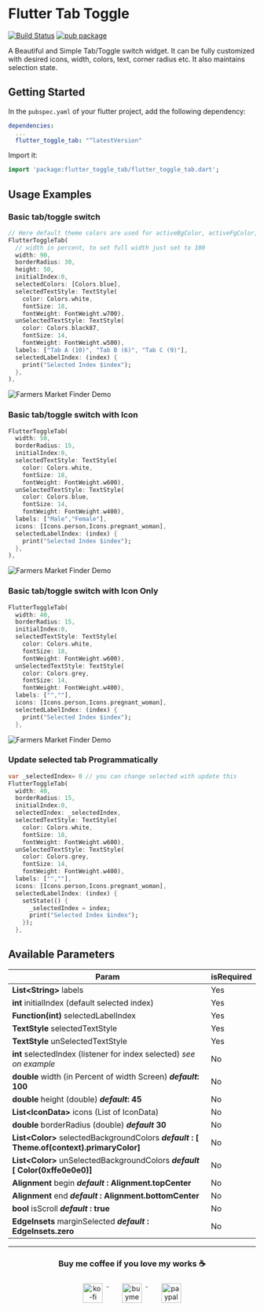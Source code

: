 
# Flutter Tab Toggle 
[![Build Status](https://travis-ci.org/dart-lang/flutter_toggle_tab.svg?branch=master)](https://travis-ci.org/dart-lang/flutter_toggle_tab)
[![pub package](https://img.shields.io/pub/v/flutter_toggle_tab.svg)](https://pub.dev/packages/flutter_toggle_tab)

A Beautiful and Simple Tab/Toggle switch widget. It can be fully customized with desired icons, width, colors, text, corner radius etc. It also maintains selection state.

## Getting Started

In the `pubspec.yaml` of your flutter project, add the following dependency:

```yaml
dependencies:
  ...
  flutter_toggle_tab: "^latestVersion"
```

Import it:

```dart
import 'package:flutter_toggle_tab/flutter_toggle_tab.dart';
```

## Usage Examples

### Basic tab/toggle switch 
```dart
// Here default theme colors are used for activeBgColor, activeFgColor, inactiveBgColor and inactiveFgColor
FlutterToggleTab(  
  // width in percent, to set full width just set to 100  
  width: 90,  
  borderRadius: 30,  
  height: 50,  
  initialIndex:0, 
  selectedColors: [Colors.blue],  
  selectedTextStyle: TextStyle(  
    color: Colors.white,
    fontSize: 18,
    fontWeight: FontWeight.w700),
  unSelectedTextStyle: TextStyle(  
    color: Colors.black87,
    fontSize: 14,
    fontWeight: FontWeight.w500),
  labels: ["Tab A (10)", "Tab B (6)", "Tab C (9)"],  
  selectedLabelIndex: (index) {  
	print("Selected Index $index");
  },  
),
```

![Farmers Market Finder Demo](https://github.com/ukieTux/flutter_toggle_tab/blob/master/gifs/basic.gif)

### Basic tab/toggle switch with Icon 

```dart
FlutterToggleTab(  
  width: 50,  
  borderRadius: 15,  
  initialIndex:0, 
  selectedTextStyle: TextStyle(
    color: Colors.white,
    fontSize: 18,
    fontWeight: FontWeight.w600),
  unSelectedTextStyle: TextStyle(
    color: Colors.blue,
    fontSize: 14,
    fontWeight: FontWeight.w400),
  labels: ["Male","Female"],  
  icons: [Icons.person,Icons.pregnant_woman],  
  selectedLabelIndex: (index) {  
	print("Selected Index $index");
  },  
),
```

![Farmers Market Finder Demo](https://github.com/ukieTux/flutter_toggle_tab/blob/master/gifs/with_icon.gif)


### Basic tab/toggle switch with Icon Only

```dart
FlutterToggleTab(  
  width: 40,  
  borderRadius: 15,  
  initialIndex:0, 
  selectedTextStyle: TextStyle(
    color: Colors.white,
    fontSize: 18,
    fontWeight: FontWeight.w600),
  unSelectedTextStyle: TextStyle(
    color: Colors.grey,
    fontSize: 14,
    fontWeight: FontWeight.w400),
  labels: ["",""],  
  icons: [Icons.person,Icons.pregnant_woman], 
  selectedLabelIndex: (index) { 
	print("Selected Index $index");
  },
```

![Farmers Market Finder Demo](https://github.com/ukieTux/flutter_toggle_tab/blob/master/gifs/with_icon_only.gif)

### Update selected tab Programmatically

```dart
var _selectedIndex= 0 // you can change selected with update this 
FlutterToggleTab(  
  width: 40,  
  borderRadius: 15,
  initialIndex:0, 
  selectedIndex: _selectedIndex,  
  selectedTextStyle: TextStyle(
    color: Colors.white,
    fontSize: 18,
    fontWeight: FontWeight.w600),
  unSelectedTextStyle: TextStyle(
    color: Colors.grey,
    fontSize: 14,
    fontWeight: FontWeight.w400),
  labels: ["",""],  
  icons: [Icons.person,Icons.pregnant_woman], 
  selectedLabelIndex: (index) {  
	setState(() {
	  _selectedIndex = index;
	  print("Selected Index $index");
	});
  },
```


## Available Parameters
| Param | isRequired |
|--|--|
| **List<String\>** labels | Yes |
| **int** initialIndex (default selected index) | Yes |
| **Function(int)** selectedLabelIndex | Yes |
| **TextStyle** selectedTextStyle | Yes |
| **TextStyle** unSelectedTextStyle | Yes |
| **int** selectedIndex (listener for index selected) *see on example* | No |
| **double** width (in Percent of width Screen) ***default*: 100** | No |
| **double** height (double) ***default*: 45** | No |
| **List<IconData\>** icons (List of IconData) | No |
| **double** borderRadius (double) ***default* 30**| No |
| **List<Color\>** selectedBackgroundColors ***default* : [ Theme.of(context).primaryColor]**| No |
| **List<Color\>** unSelectedBackgroundColors ***default* [ Color(0xffe0e0e0)]**| No |
| **Alignment** begin ***default* : Alignment.topCenter** | No |
| **Alignment** end ***default* : Alignment.bottomCenter** | No |
| **bool** isScroll ***default* : true** | No |
| **EdgeInsets** marginSelected ***default* : EdgeInsets.zero** | No |

---
<h3 align="center">Buy me coffee if you love my works ☕️</h3>
<p align="center">
  <a href="https://ko-fi.com/ukietux" target="_blank">
    <img src="https://help.ko-fi.com/system/photos/3604/0095/9793/logo_circle.png" alt="ko-fi" style="vertical-align:top; margin:8px" height="40">
  </a>&nbsp;&nbsp;&nbsp;&nbsp;
  <a href="https://www.buymeacoffee.com/ukieTux" target="_blank">
    <img src="https://www.buymeacoffee.com/assets/img/guidelines/download-assets-sm-2.svg" alt="buymeacoffe" style="vertical-align:top; margin:8px" height="40">
  </a>&nbsp;&nbsp;&nbsp;&nbsp;
  <a href="https://paypal.me/ukieTux" target="_blank">
    <img src="https://blog.zoom.us/wp-content/uploads/2019/08/paypal.png" alt="paypal" style="vertical-align:top; margin:8px" height="40">
  </a>
</p>
<br><br>
